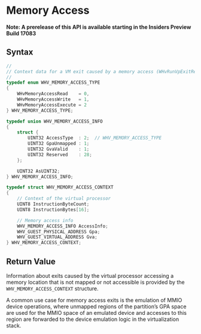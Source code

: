 # Memory Access
**Note: A prerelease of this API is available starting in the Insiders Preview Build 17083**

## Syntax
```C
//
// Context data for a VM exit caused by a memory access (WHvRunVpExitReasonMemoryAccess)
//
typedef enum WHV_MEMORY_ACCESS_TYPE
{
    WHvMemoryAccessRead    = 0,
    WHvMemoryAccessWrite   = 1,
    WHvMemoryAccessExecute = 2
} WHV_MEMORY_ACCESS_TYPE;

typedef union WHV_MEMORY_ACCESS_INFO
{
    struct {
        UINT32 AccessType  : 2;  // WHV_MEMORY_ACCESS_TYPE
        UINT32 GpaUnmapped : 1;
        UINT32 GvaValid    : 1;
        UINT32 Reserved    : 28;
    };

    UINT32 AsUINT32;
} WHV_MEMORY_ACCESS_INFO;

typedef struct WHV_MEMORY_ACCESS_CONTEXT
{
    // Context of the virtual processor
    UINT8 InstructionByteCount;
    UINT8 InstructionBytes[16];

    // Memory access info
    WHV_MEMORY_ACCESS_INFO AccessInfo;
    WHV_GUEST_PHYSICAL_ADDRESS Gpa;
    WHV_GUEST_VIRTUAL_ADDRESS Gva;
} WHV_MEMORY_ACCESS_CONTEXT;
```

## Return Value

Information about exits caused by the virtual processor accessing a memory location that is not mapped or not accessible is provided by the `WHV_MEMORY_ACCESS_CONTEXT` structure.   

A common use case for memory access exits is the emulation of MMIO device operations, where unmapped regions of the partition’s GPA space are used for the MMIO space of an emulated device and accesses to this region are forwarded to the device emulation logic in the virtualization stack. 
